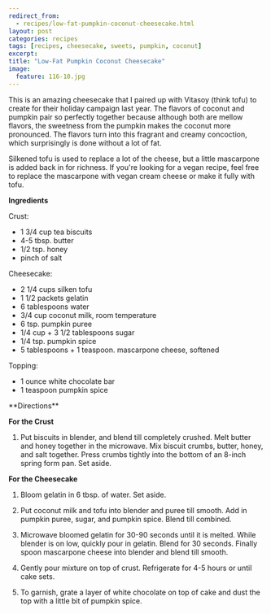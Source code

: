 ---redirect_from:   - recipes/low-fat-pumpkin-coconut-cheesecake.html
layout: post
categories: recipes
tags: [recipes, cheesecake, sweets, pumpkin, coconut]
excerpt: 
title: "Low-Fat Pumpkin Coconut Cheesecake"
image:
  feature: 116-10.jpg
---

This is an amazing cheesecake that I paired up with Vitasoy (think tofu) to create for their holiday campaign last year.  The flavors of coconut and pumpkin pair so perfectly together because although both are mellow flavors, the sweetness from the pumpkin makes the coconut more pronounced.  The flavors turn into this fragrant and creamy concoction, which surprisingly is done without a lot of fat.  

Silkened tofu is used to replace a lot of the cheese, but a little mascarpone is added back in for richness.  If you're looking for a vegan recipe, feel free to replace the mascarpone with vegan cream cheese or make it fully with tofu.   


<section class='recipe'>
<span class="ingredients"><p><strong>Ingredients</strong></p>

<p>Crust:</p>

<ul><li>1 3/4 cup tea biscuits</li><li>4-5 tbsp. butter</li><li>1/2 tsp. honey</li><li>pinch of salt</li></ul>

<p>Cheesecake:</p>

<ul><li>2 1/4 cups silken tofu</li><li>1 1/2 packets gelatin </li><li>6 tablespoons water</li><li>3/4 cup coconut milk, room temperature</li><li>6 tsp. pumpkin puree</li><li>1/4 cup + 3 1/2 tablespoons sugar </li><li>1/4 tsp. pumpkin spice </li><li>5 tablespoons + 1 teaspoon. mascarpone cheese, softened</li></ul>

<p>Topping:</p>
<ul>
<li>1 ounce white chocolate bar</li>
<li>1 teaspoon pumpkin spice</li>
</ul>
</span>
<span class="directions" markdown="block">
**Directions**

__For the Crust__

1. Put biscuits in blender, and blend till completely crushed. Melt butter and honey together in the microwave. Mix biscuit crumbs, butter, honey, and salt together. Press crumbs tightly into the bottom of an 8-inch spring form pan. Set aside.

__For the Cheesecake__

1. Bloom gelatin in 6 tbsp. of water. Set aside.

2. Put coconut milk and tofu into blender and puree till smooth.  Add in pumpkin puree, sugar, and pumpkin spice. Blend till combined. 

3. Microwave bloomed gelatin for 30-90 seconds until it is melted. While blender is on low, quickly pour in gelatin. Blend for 30 seconds. Finally spoon mascarpone cheese into blender and blend till smooth.

4. Gently pour mixture on top of crust. Refrigerate for 4-5 hours or until cake sets.

12. To garnish, grate a layer of white chocolate on top of cake and dust the top with a little bit of pumpkin spice.